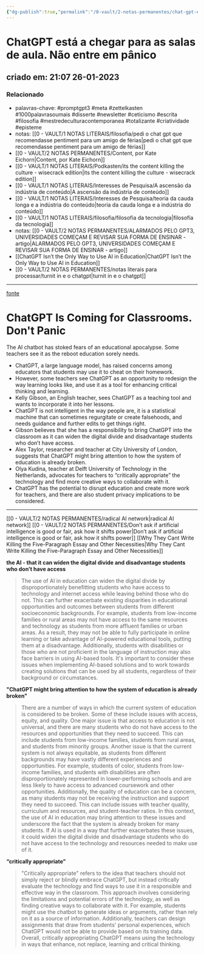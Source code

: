 ```yaml
---
{"dg-publish":true,"permalink":"/0-vault/2-notas-permanentes/chat-gpt-esta-a-chegar-para-as-salas-de-aula-nao-entre-em-panico/","tags":["permanente","promptgpt3","meta","zettelkasten","1000palavrasoumais","disserte","newsletter","ceticismo","escrita","filosofia","mestredeculturacontemporanea","totalizante","criatividade","episteme"],"dgHomeLink":true,"dgShowLocalGraph":true,"dgShowFileTree":true,"dgEnableSearch":true,"noteIcon":""}
---
```


# ChatGPT está a chegar para as salas de aula. Não entre em pânico
## criado em: 21:07 26-01-2023

### Relacionado
- palavras-chave: #promptgpt3 #meta #zettelkasten #1000palavrasoumais #disserte #newsletter #ceticismo #escrita #filosofia #mestredeculturacontemporanea #totalizante #criatividade #episteme 
- notas: [[0 - VAULT/1 NOTAS LITERAIS/filosofia/pedi o chat gpt que recomendasse pentiment para um amigo de férias\|pedi o chat gpt que recomendasse pentiment para um amigo de férias]]
- [[0 - VAULT/2 NOTAS PERMANENTES/Content, por Kate Eichorn\|Content, por Kate Eichorn]]
- [[0 - VAULT/1 NOTAS LITERAIS/Podkasten/its the content killing the culture - wisecrack edition\|its the content killing the culture - wisecrack edition]]
- [[0 - VAULT/1 NOTAS LITERAIS/Interesses de Pesquisa/A ascensão da indústria de conteúdo\|A ascensão da indústria de conteúdo]]
- [[0 - VAULT/1 NOTAS LITERAIS/Interesses de Pesquisa/teoria da cauda longa e a indústria do conteúdo\|teoria da cauda longa e a indústria do conteúdo]]
- [[0 - VAULT/1 NOTAS LITERAIS/filosofia/filosofia da tecnologia\|filosofia da tecnologia]]
- notas: [[0 - VAULT/2 NOTAS PERMANENTES/ALARMADOS PELO GPT3, UNIVERSIDADES COMEÇAM E REVISAR SUA FORMA DE ENSINAR - artigo\|ALARMADOS PELO GPT3, UNIVERSIDADES COMEÇAM E REVISAR SUA FORMA DE ENSINAR - artigo]]
- [[ChatGPT Isn’t the Only Way to Use AI in Education\|ChatGPT Isn’t the Only Way to Use AI in Education]]
- [[0 - VAULT/2 NOTAS PERMANENTES/notas literais para processar/turnit in e o chatgpt\|turnit in e o chatgpt]]
---
[fonte](https://www.wired.com/story/chatgpt-is-coming-for-classrooms-dont-panic/)

# ChatGPT Is Coming for Classrooms. Don't Panic

The AI chatbot has stoked fears of an educational apocalypse. Some teachers see it as the reboot education sorely needs.

-   ChatGPT, a large language model, has raised concerns among educators that students may use it to cheat on their homework.
-   However, some teachers see ChatGPT as an opportunity to redesign the way learning looks like, and use it as a tool for enhancing critical thinking and learning.
-   Kelly Gibson, an English teacher, sees ChatGPT as a teaching tool and wants to incorporate it into her lessons.
-   ChatGPT is not intelligent in the way people are, it is a statistical machine that can sometimes regurgitate or create falsehoods, and needs guidance and further edits to get things right.
-   Gibson believes that she has a responsibility to bring ChatGPT into the classroom as it can widen the digital divide and disadvantage students who don’t have access.
-   Alex Taylor, researcher and teacher at City University of London, suggests that ChatGPT might bring attention to how the system of education is already broken.
-   Olya Kudina, teacher at Delft University of Technology in the Netherlands, advocates for teachers to “critically appropriate” the technology and find more creative ways to collaborate with it.
-   ChatGPT has the potential to disrupt education and create more work for teachers, and there are also student privacy implications to be considered.

---
[[0 - VAULT/2 NOTAS PERMANENTES/radical AI network\|radical AI network]]
[[0 - VAULT/2 NOTAS PERMANENTES/Don’t ask if artificial intelligence is good or fair, ask how it shifts power\|Don’t ask if artificial intelligence is good or fair, ask how it shifts power]]
[[Why They Cant Write Killing the Five-Paragraph Essay and Other Necessities\|Why They Cant Write Killing the Five-Paragraph Essay and Other Necessities]]

**the AI - that it can widen the digital divide and disadvantage students who don’t have access**
>The use of AI in education can widen the digital divide by disproportionately benefitting students who have access to technology and internet access while leaving behind those who do not. This can further exacerbate existing disparities in educational opportunities and outcomes between students from different socioeconomic backgrounds. For example, students from low-income families or rural areas may not have access to the same resources and technology as students from more affluent families or urban areas. As a result, they may not be able to fully participate in online learning or take advantage of AI-powered educational tools, putting them at a disadvantage. Additionally, students with disabilities or those who are not proficient in the language of instruction may also face barriers in using AI-based tools. It's important to consider these issues when implementing AI-based solutions and to work towards creating solutions that can be used by all students, regardless of their background or circumstances.

**"ChatGPT might bring attention to how the system of education is already broken"**

>There are a number of ways in which the current system of education is considered to be broken. Some of these include issues with access, equity, and quality. One major issue is that access to education is not universal, and there are many students who do not have access to the resources and opportunities that they need to succeed. This can include students from low-income families, students from rural areas, and students from minority groups. Another issue is that the current system is not always equitable, as students from different backgrounds may have vastly different experiences and opportunities. For example, students of color, students from low-income families, and students with disabilities are often disproportionately represented in lower-performing schools and are less likely to have access to advanced coursework and other opportunities. Additionally, the quality of education can be a concern, as many students may not be receiving the instruction and support they need to succeed. This can include issues with teacher quality, curriculum and resources, and student-teacher ratios. In this context, the use of AI in education may bring attention to these issues and underscore the fact that the system is already broken for many students. If AI is used in a way that further exacerbates these issues, it could widen the digital divide and disadvantage students who do not have access to the technology and resources needed to make use of it.


**“critically appropriate”** 
>"Critically appropriate" refers to the idea that teachers should not simply reject or blindly embrace ChatGPT, but instead critically evaluate the technology and find ways to use it in a responsible and effective way in the classroom. This approach involves considering the limitations and potential errors of the technology, as well as finding creative ways to collaborate with it. For example, students might use the chatbot to generate ideas or arguments, rather than rely on it as a source of information. Additionally, teachers can design assignments that draw from students' personal experiences, which ChatGPT would not be able to provide based on its training data. Overall, critically appropriating ChatGPT means using the technology in ways that enhance, not replace, learning and critical thinking.